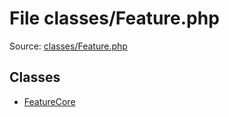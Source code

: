 File classes/Feature.php
=========

Source: [classes/Feature.php](https://github.com/PrestaShop/PrestaShop/blob/1.6.0.10/classes/Feature.php)


Classes
-------

* [FeatureCore](class.FeatureCore.md)


